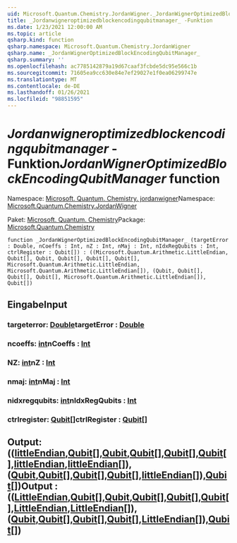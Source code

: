 ```yaml
---
uid: Microsoft.Quantum.Chemistry.JordanWigner._JordanWignerOptimizedBlockEncodingQubitManager_
title: _Jordanwigneroptimizedblockencodingqubitmanager_ -Funktion
ms.date: 1/23/2021 12:00:00 AM
ms.topic: article
qsharp.kind: function
qsharp.namespace: Microsoft.Quantum.Chemistry.JordanWigner
qsharp.name: _JordanWignerOptimizedBlockEncodingQubitManager_
qsharp.summary: ''
ms.openlocfilehash: ac7785142879a19d67caaf3fcbde5dc95e566c1b
ms.sourcegitcommit: 71605ea9cc630e84e7ef29027e1f0ea06299747e
ms.translationtype: MT
ms.contentlocale: de-DE
ms.lasthandoff: 01/26/2021
ms.locfileid: "98851595"
---
```

# <a name="_jordanwigneroptimizedblockencodingqubitmanager_-function"></a><span data-ttu-id="9a6d0-102">_Jordanwigneroptimizedblockencodingqubitmanager_ -Funktion</span><span class="sxs-lookup"><span data-stu-id="9a6d0-102">_JordanWignerOptimizedBlockEncodingQubitManager_ function</span></span>

<span data-ttu-id="9a6d0-103">Namespace: [Microsoft. Quantum. Chemistry. jordanwigner](xref:Microsoft.Quantum.Chemistry.JordanWigner)</span><span class="sxs-lookup"><span data-stu-id="9a6d0-103">Namespace: [Microsoft.Quantum.Chemistry.JordanWigner](xref:Microsoft.Quantum.Chemistry.JordanWigner)</span></span>

<span data-ttu-id="9a6d0-104">Paket: [Microsoft. Quantum. Chemistry](https://nuget.org/packages/Microsoft.Quantum.Chemistry)</span><span class="sxs-lookup"><span data-stu-id="9a6d0-104">Package: [Microsoft.Quantum.Chemistry](https://nuget.org/packages/Microsoft.Quantum.Chemistry)</span></span>




```qsharp
function _JordanWignerOptimizedBlockEncodingQubitManager_ (targetError : Double, nCoeffs : Int, nZ : Int, nMaj : Int, nIdxRegQubits : Int, ctrlRegister : Qubit[]) : ((Microsoft.Quantum.Arithmetic.LittleEndian, Qubit[], Qubit, Qubit[], Qubit[], Qubit[], Microsoft.Quantum.Arithmetic.LittleEndian, Microsoft.Quantum.Arithmetic.LittleEndian[]), (Qubit, Qubit[], Qubit[], Qubit[], Microsoft.Quantum.Arithmetic.LittleEndian[]), Qubit[])
```


## <a name="input"></a><span data-ttu-id="9a6d0-105">Eingabe</span><span class="sxs-lookup"><span data-stu-id="9a6d0-105">Input</span></span>

### <a name="targeterror--double"></a><span data-ttu-id="9a6d0-106">targeterror: [Double](xref:microsoft.quantum.lang-ref.double)</span><span class="sxs-lookup"><span data-stu-id="9a6d0-106">targetError : [Double](xref:microsoft.quantum.lang-ref.double)</span></span>




### <a name="ncoeffs--int"></a><span data-ttu-id="9a6d0-107">ncoeffs: [int](xref:microsoft.quantum.lang-ref.int)</span><span class="sxs-lookup"><span data-stu-id="9a6d0-107">nCoeffs : [Int](xref:microsoft.quantum.lang-ref.int)</span></span>




### <a name="nz--int"></a><span data-ttu-id="9a6d0-108">NZ: [int](xref:microsoft.quantum.lang-ref.int)</span><span class="sxs-lookup"><span data-stu-id="9a6d0-108">nZ : [Int](xref:microsoft.quantum.lang-ref.int)</span></span>




### <a name="nmaj--int"></a><span data-ttu-id="9a6d0-109">nmaj: [int](xref:microsoft.quantum.lang-ref.int)</span><span class="sxs-lookup"><span data-stu-id="9a6d0-109">nMaj : [Int](xref:microsoft.quantum.lang-ref.int)</span></span>




### <a name="nidxregqubits--int"></a><span data-ttu-id="9a6d0-110">nidxregqubits: [int](xref:microsoft.quantum.lang-ref.int)</span><span class="sxs-lookup"><span data-stu-id="9a6d0-110">nIdxRegQubits : [Int](xref:microsoft.quantum.lang-ref.int)</span></span>




### <a name="ctrlregister--qubit"></a><span data-ttu-id="9a6d0-111">ctrlregister: [Qubit](xref:microsoft.quantum.lang-ref.qubit)[]</span><span class="sxs-lookup"><span data-stu-id="9a6d0-111">ctrlRegister : [Qubit](xref:microsoft.quantum.lang-ref.qubit)[]</span></span>





## <a name="output--littleendianqubitqubitqubitqubitqubitlittleendianlittleendianqubitqubitqubitqubitlittleendianqubit"></a><span data-ttu-id="9a6d0-112">Output: (([littleEndian](xref:Microsoft.Quantum.Arithmetic.LittleEndian),[Qubit](xref:microsoft.quantum.lang-ref.qubit)[],[Qubit](xref:microsoft.quantum.lang-ref.qubit),[Qubit](xref:microsoft.quantum.lang-ref.qubit)[],[Qubit](xref:microsoft.quantum.lang-ref.qubit)[],[Qubit](xref:microsoft.quantum.lang-ref.qubit)[],[littleEndian](xref:Microsoft.Quantum.Arithmetic.LittleEndian),[littleEndian](xref:Microsoft.Quantum.Arithmetic.LittleEndian)[]), ([Qubit](xref:microsoft.quantum.lang-ref.qubit),[Qubit](xref:microsoft.quantum.lang-ref.qubit)[],[Qubit](xref:microsoft.quantum.lang-ref.qubit)[],[Qubit](xref:microsoft.quantum.lang-ref.qubit)[],[littleEndian](xref:Microsoft.Quantum.Arithmetic.LittleEndian)[]),[Qubit](xref:microsoft.quantum.lang-ref.qubit)[])</span><span class="sxs-lookup"><span data-stu-id="9a6d0-112">Output : (([LittleEndian](xref:Microsoft.Quantum.Arithmetic.LittleEndian),[Qubit](xref:microsoft.quantum.lang-ref.qubit)[],[Qubit](xref:microsoft.quantum.lang-ref.qubit),[Qubit](xref:microsoft.quantum.lang-ref.qubit)[],[Qubit](xref:microsoft.quantum.lang-ref.qubit)[],[Qubit](xref:microsoft.quantum.lang-ref.qubit)[],[LittleEndian](xref:Microsoft.Quantum.Arithmetic.LittleEndian),[LittleEndian](xref:Microsoft.Quantum.Arithmetic.LittleEndian)[]),([Qubit](xref:microsoft.quantum.lang-ref.qubit),[Qubit](xref:microsoft.quantum.lang-ref.qubit)[],[Qubit](xref:microsoft.quantum.lang-ref.qubit)[],[Qubit](xref:microsoft.quantum.lang-ref.qubit)[],[LittleEndian](xref:Microsoft.Quantum.Arithmetic.LittleEndian)[]),[Qubit](xref:microsoft.quantum.lang-ref.qubit)[])</span></span>

